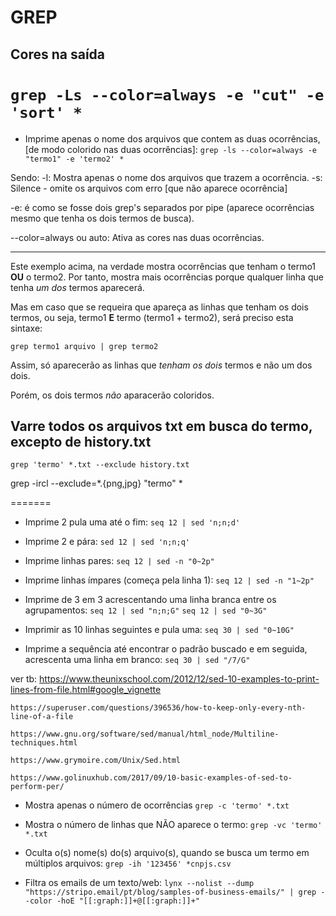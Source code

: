 # GREP 

## Cores na saída
` grep -Ls --color=always -e "cut" -e 'sort' * `
=======
- Imprime apenas o nome dos arquivos que contem as duas ocorrências, [de modo colorido nas duas ocorrências]:
` grep -ls --color=always -e "termo1" -e 'termo2' * `

Sendo:
 -l: Mostra apenas o nome dos arquivos que trazem a ocorrência.
 -s: Silence - omite os arquivos com erro [que não aparece ocorrência]

 -e: é como se fosse dois grep's separados por pipe (aparece ocorrências mesmo que tenha os dois termos de busca).

--color=always ou auto: Ativa as cores nas duas ocorrências.

---

Este exemplo acima, na verdade mostra ocorrências que tenham o termo1 **OU** o termo2. Por tanto, mostra mais ocorrências porque qualquer linha que tenha *um dos* termos aparecerá.

Mas em caso que se requeira que apareça as linhas que tenham os dois termos, ou seja, termo1 **E** termo (termo1 + termo2), será preciso esta sintaxe:

` grep termo1 arquivo | grep termo2 `

Assim, só aparecerão as linhas que *tenham os dois* termos e não um dos dois.

Porém, os dois termos *não* aparacerão coloridos. 





## Varre todos os arquivos txt em busca do termo, excepto de history.txt
`grep 'termo' *.txt --exclude history.txt`

grep -ircl --exclude=*.{png,jpg} "termo" *

=======
- Imprime 2 pula uma até o fim:
`seq 12 | sed 'n;n;d'`

- Imprime 2 e pára:
`sed 12 | sed 'n;n;q'`

- Imprime linhas pares:
`seq 12 | sed -n "0~2p"`

- Imprime linhas ímpares (começa pela linha 1):
`seq 12 | sed -n "1~2p"`

- Imprime de 3 em 3 acrescentando uma linha branca entre os agrupamentos: 
`seq 12 | sed "n;n;G"`
`seq 12 | sed "0~3G"`

- Imprimir as 10 linhas seguintes e pula uma:
`seq 30 | sed "0~10G"`

- Imprime a sequência até encontrar o padrão buscado e em seguida, acrescenta uma linha em branco:
`seq 30 | sed "/7/G"`


ver tb:
	https://www.theunixschool.com/2012/12/sed-10-examples-to-print-lines-from-file.html#google_vignette

	https://superuser.com/questions/396536/how-to-keep-only-every-nth-line-of-a-file

	https://www.gnu.org/software/sed/manual/html_node/Multiline-techniques.html

	https://www.grymoire.com/Unix/Sed.html

	https://www.golinuxhub.com/2017/09/10-basic-examples-of-sed-to-perform-per/


- Mostra apenas o número de ocorrências 
`grep -c 'termo' *.txt`

- Mostra o número de linhas que NÃO aparece o termo:
`grep -vc 'termo' *.txt`

- Oculta o(s) nome(s) do(s) arquivo(s), quando se busca um termo em múltiplos arquivos:
` grep -ih '123456' *cnpjs.csv `


- Filtra os emails de um texto/web:
` lynx --nolist --dump "https://stripo.email/pt/blog/samples-of-business-emails/" | grep --color -hoE "[[:graph:]]+@[[:graph:]]+" `



